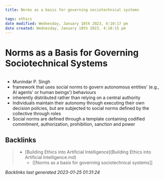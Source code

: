 ```yaml
---
title: Norms as a basis for governing sociotechnical systems

tags: ethics 
date modified: Wednesday, January 18th 2023, 4:10:17 pm
date created: Wednesday, January 18th 2023, 4:10:15 pm
---
```


# Norms as a Basis for Governing Sociotechnical Systems
```toc
```

- Munindar P. Singh
- framework that uses social norms to govern autonomous entities' (e.g., AI agents' or human beings') behaviours
- inherently distributed rather than relying on a central authority
- Individuals maintain their autonomy through executing their own decision policies, but are subjected to social norms defined by the collective through roles
- Social norms are defined through a template containing codified commitment, authorization, prohibition, sanction and power

## Backlinks

> - [Building Ethics into Artificial Intelligence](Building Ethics into Artificial Intelligence.md)
>   - [[Norms as a basis for governing sociotechnical systems]]

_Backlinks last generated 2023-01-25 01:31:24_
